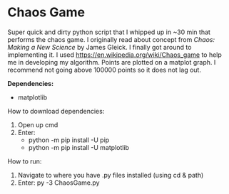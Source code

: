 # Chaos Game
Super quick and dirty python script that I whipped up in ~30 min that performs the chaos game. I originally read about concept from *Chaos: Making a New Science* by James Gleick. I finally got around to implementing it. I used https://en.wikipedia.org/wiki/Chaos_game to help me in developing my algorithm. Points are plotted on a matplot graph. I recommend not going above 100000 points so it does not lag out.

**Dependencies:**
- matplotlib

How to download dependencies:
1. Open up cmd
2. Enter:
      - python -m pip install -U pip
      - python -m pip install -U matplotlib

How to run:
1. Navigate to where you have .py files installed (using cd & path)
2. Enter: py -3 ChaosGame.py
